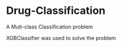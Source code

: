 # Drug-Classification
A Muti-class Classification problem


XGBClassifier was used to solve the problem

